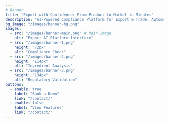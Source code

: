 ```yaml
---
# Banner
title: "Export with Confidence: From Product to Market in Minutes"
description: "AI-Powered Compliance Platform for Export & Trade. Automated label compliance checking, ingredient analysis, and regulatory validation for cosmetics, food, and homecare products."
bg_image: "/images/banner-bg.png"
images:
  - src: "/images/banner-main.png" # Main Image
    alt: "Export AI Platform Interface"
  - src: "/images/banner-1.png"
    height: "72px"
    alt: "Compliance Check"
  - src: "/images/banner-2.png"
    height: "114px"
    alt: "Ingredient Analysis"
  - src: "/images/banner-3.png"
    height: "134px"
    alt: "Regulatory Validation"
buttons:
  - enable: true
    label: "Book a Demo"
    link: "/contact/"
  - enable: false
    label: "View Features"
    link: "/contact/"
---
```

